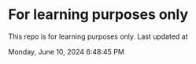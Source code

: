 # For learning purposes only
This repo is for learning purposes only.
Last updated at

Monday, June 10, 2024 6:48:45 PM

